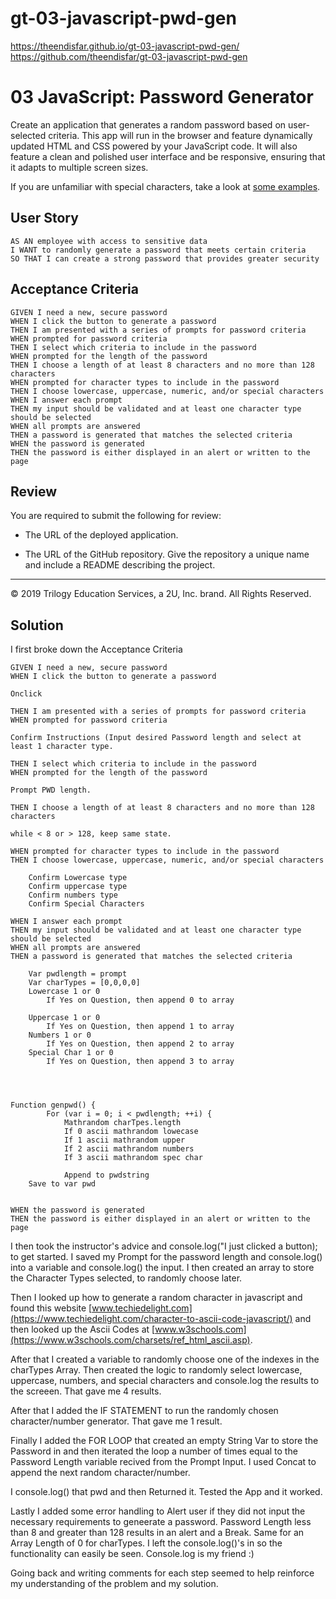 # gt-03-javascript-pwd-gen
https://theendisfar.github.io/gt-03-javascript-pwd-gen/
https://github.com/theendisfar/gt-03-javascript-pwd-gen

# 03 JavaScript: Password Generator

Create an application that generates a random password based on user-selected criteria. This app will run in the browser and feature dynamically updated HTML and CSS powered by your JavaScript code. It will also feature a clean and polished user interface and be responsive, ensuring that it adapts to multiple screen sizes.

If you are unfamiliar with special characters, take a look at [some examples](https://www.owasp.org/index.php/Password_special_characters).

## User Story

```
AS AN employee with access to sensitive data
I WANT to randomly generate a password that meets certain criteria
SO THAT I can create a strong password that provides greater security
```

## Acceptance Criteria

```
GIVEN I need a new, secure password
WHEN I click the button to generate a password
THEN I am presented with a series of prompts for password criteria
WHEN prompted for password criteria
THEN I select which criteria to include in the password
WHEN prompted for the length of the password
THEN I choose a length of at least 8 characters and no more than 128 characters
WHEN prompted for character types to include in the password
THEN I choose lowercase, uppercase, numeric, and/or special characters
WHEN I answer each prompt
THEN my input should be validated and at least one character type should be selected
WHEN all prompts are answered
THEN a password is generated that matches the selected criteria
WHEN the password is generated
THEN the password is either displayed in an alert or written to the page
```

## Review

You are required to submit the following for review:

* The URL of the deployed application.

* The URL of the GitHub repository. Give the repository a unique name and include a README describing the project.

- - -
© 2019 Trilogy Education Services, a 2U, Inc. brand. All Rights Reserved.

## Solution
I first broke down the Acceptance Criteria 

```
GIVEN I need a new, secure password
WHEN I click the button to generate a password

Onclick

THEN I am presented with a series of prompts for password criteria
WHEN prompted for password criteria

Confirm Instructions (Input desired Password length and select at least 1 character type.

THEN I select which criteria to include in the password
WHEN prompted for the length of the password

Prompt PWD length.

THEN I choose a length of at least 8 characters and no more than 128 characters

while < 8 or > 128, keep same state.

WHEN prompted for character types to include in the password
THEN I choose lowercase, uppercase, numeric, and/or special characters

	Confirm Lowercase type
	Confirm uppercase type
	Confirm numbers type
	Confirm Special Characters

WHEN I answer each prompt
THEN my input should be validated and at least one character type should be selected
WHEN all prompts are answered
THEN a password is generated that matches the selected criteria

	Var pwdlength = prompt
	Var charTypes = [0,0,0,0]
	Lowercase 1 or 0
		If Yes on Question, then append 0 to array

	Uppercase 1 or 0
		If Yes on Question, then append 1 to array
	Numbers 1 or 0
		If Yes on Question, then append 2 to array
	Special Char 1 or 0
		If Yes on Question, then append 3 to array

	


Function genpwd() {
		For (var i = 0; i < pwdlength; ++i) {
			Mathrandom charTpes.length
			If 0 ascii mathrandom lowecase
			If 1 ascii mathrandom upper
			If 2 ascii mathrandom numbers
			If 3 ascii mathrandom spec char
			
			Append to pwdstring
	Save to var pwd

			
WHEN the password is generated
THEN the password is either displayed in an alert or written to the page
```

I then took the instructor's advice and console.log("I just clicked a button); to get started.  I saved my Prompt for the password length and console.log() into a variable and console.log() the input.  I then created an array to store the Character Types selected, to randomly choose later.  

Then I looked up how to generate a random character in javascript and found this website [www.techiedelight.com](https://www.techiedelight.com/character-to-ascii-code-javascript/) and then looked up the Ascii Codes at [www.w3schools.com](https://www.w3schools.com/charsets/ref_html_ascii.asp).

After that I created a variable to randomly choose one of the indexes in the charTypes Array.  Then created the logic to randomly select lowercase, uppercase, numbers, and special characters and console.log the results to the screeen.  That gave me 4 results.

After that I added the IF STATEMENT to run the randomly chosen character/number generator.  That gave me 1 result.

Finally I added the FOR LOOP that created an empty String Var to store the Password in and then iterated the loop a number of times equal to the Password Length variable recived from the Prompt Input.  I used Concat to append the next random character/number.

I console.log() that pwd and then Returned it.  Tested the App and it worked.

Lastly I added some error handling to Alert user if they did not input the necessary requirements to geneerate a password.  Password Length less than 8 and greater than 128 results in an alert and a Break.  Same for an Array Length of 0 for charTypes.  I left the console.log()'s in so the functionality can easily be seen.  Console.log is my friend :)

Going back and writing comments for each step seemed to help reinforce my understanding of the problem and my solution.